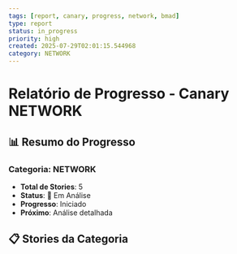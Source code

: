 ```yaml
---
tags: [report, canary, progress, network, bmad]
type: report
status: in_progress
priority: high
created: 2025-07-29T02:01:15.544968
category: NETWORK
---
```


# Relatório de Progresso - Canary NETWORK

## 📊 **Resumo do Progresso**

### **Categoria**: NETWORK
- **Total de Stories**: 5
- **Status**: 🔄 Em Análise
- **Progresso**: Iniciado
- **Próximo**: Análise detalhada

## 📋 **Stories da Categoria**

